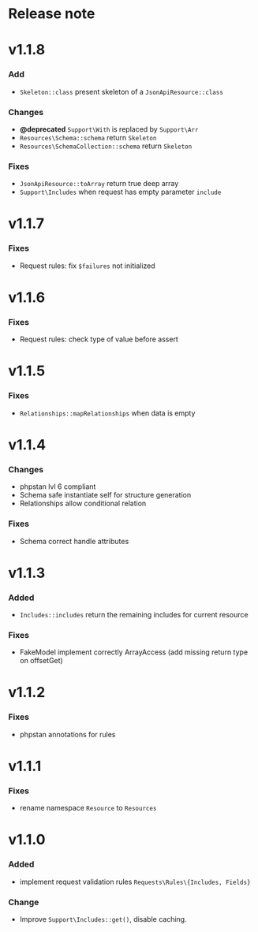 Release note
============

# v1.1.8
### Add
- `Skeleton::class` present skeleton of a `JsonApiResource::class`

### Changes
- **@deprecated** `Support\With` is replaced by `Support\Arr`
- `Resources\Schema::schema` return `Skeleton`
- `Resources\SchemaCollection::schema` return `Skeleton`

### Fixes
- `JsonApiResource::toArray` return true deep array
- `Support\Includes` when request has empty parameter `include`

# v1.1.7
### Fixes
- Request rules: fix `$failures` not initialized

# v1.1.6
### Fixes
- Request rules: check type of value before assert

# v1.1.5
### Fixes
- `Relationships::mapRelationships` when data is empty

# v1.1.4
### Changes
- phpstan lvl 6 compliant
- Schema safe instantiate self for structure generation
- Relationships allow conditional relation
### Fixes
- Schema correct handle attributes

# v1.1.3
### Added 
- `Includes::includes` return the remaining includes for current resource
### Fixes
- FakeModel implement correctly ArrayAccess (add missing return type on offsetGet)

# v1.1.2
### Fixes
- phpstan annotations for rules

# v1.1.1
### Fixes
- rename namespace `Resource` to `Resources`

# v1.1.0
### Added
- implement request validation rules `Requests\Rules\{Includes, Fields}`

### Change 
- Improve `Support\Includes::get()`, disable caching.
